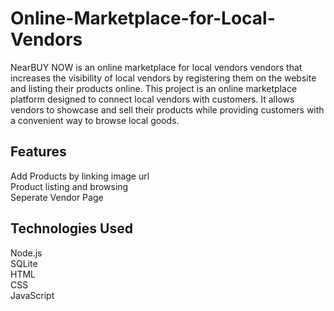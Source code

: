 # Online-Marketplace-for-Local-Vendors
NearBUY NOW is an online marketplace for local vendors vendors that increases the visibility of local vendors by registering them on the website and listing their products online.
This project is an online marketplace platform designed to connect local vendors with customers. It allows vendors to showcase and sell their products while providing customers with a convenient way to browse local goods.

##  Features

Add Products by linking image url<br>
Product listing and browsing <br>
Seperate Vendor Page<br>

## Technologies Used

Node.js<br>
SQLite<br>
HTML<br>
CSS<br>
JavaScript<br>


